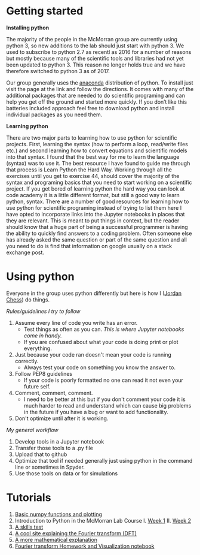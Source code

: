 # Getting started

**Installing python**

The majority of the people in the McMorran group are currently using python 3, so new additions to the lab should just start with python 3. We used to subscribe to python 2.7 as recentl as 2016 for a number of reasons but mostly because many of the scientific tools and libraries had not yet been updated to python 3. This reason no longer holds true and we have therefore switched to python 3 as of 2017.
 
Our group generally uses the [anaconda](https://www.continuum.io/downloads) distribution of python.
To install just visit the page at the link and follow the directions.
It comes with many of the additional packages that are needed to do scientific programing and can help you get off the ground and started more quickly.
If you don’t like this batteries included approach feel free to download python and install individual packages as you need them.

**Learning python**

There are two major parts to learning how to use python for scientific projects.
First, learning the syntax (how to perform a loop, read/write files etc.) and second learning how to convert equations and scientific models into that syntax.
I found that the best way for me to learn the language (syntax) was to use it.
The best resource I have found to guide me through that process is Learn Python the Hard Way.
Working through all the exercises until you get to exercise 44, should cover the majority of the syntax and programing basics that you need to start working on a scientific project.
If you get bored of learning python the hard way you can look at code academy it is a little different format, but still a good way to learn python, syntax.
There are a number of good resources for learning how to use python for scientific programing instead of trying to list them here I have opted to incorporate links into the Jupyter notebooks in places that they are relevant.
This is meant to put things in context, but the reader should know that a huge part of being a successful programmer is having the ability to quickly find answers to a coding problem.
Often someone else has already asked the same question or part of the same question and all you need to do is find that information on google usually on a stack exchange post.

# Using python
Everyone in the group uses python differently but here is how I ([Jordan Chess](https://github.com/jordanchess)) do things.


*Rules/guidelines I try to follow*

1. Assume every line of code you write has an error.
    * Test things as often as you can. *This is where Jupyter notebooks come in handy.*
    * If you are confused about what your code is doing print or plot everything.
2. Just because your code ran doesn't mean your code is running correctly.
    * Always test your code on something you know the answer to.
3. Follow PEP8 guidelines
    * If your code is poorly formatted no one can read it not even your future self.
4. Comment, comment, comment.
    * I need to be better at this but if you don't comment your code it is much harder to read and understand which can cause big problems in the future if you have a bug or want to add functionality.
5. Don't optimize until after it is working.

*My general workflow*

1. Develop tools in a Jupyter notebook
2. Transfer those tools to a .py file
3. Upload that to github
4. Optimize that tool if needed generally just using python in the command line or sometimes in Spyder.
5. Use those tools on data or for simulations

# Tutorials
1. [Basic numpy functions and plotting](https://github.com/jordanchess/McMorran-group-tutorials/blob/master/Notebooks/Basic%20numpy%20functions%20and%20plotting.ipynb)
2. Introduction to Python in the McMorran Lab Course
    I. [Week 1](https://github.com/McMorranLab/McMorran-group-tutorials/blob/master/Notebooks/170618_python_primer.ipynb)
    II. [Week 2](https://github.com/McMorranLab/McMorran-group-tutorials/blob/master/Notebooks/170626_python_primer_week_2.ipynb)
3. [A skills test](https://github.com/McMorranLab/McMorran-group-tutorials/blob/master/Notebooks/Skills%20test.ipynb)
4. [A cool site explaining the Fourier transform (DFT)](https://betterexplained.com/articles/an-interactive-guide-to-the-fourier-transform/)
5. [A more mathematical explanation](https://see.stanford.edu/materials/lsoftaee261/book-fall-07.pdf)
6. [Fourier transform Homework and Visualization notebook](https://github.com/McMorranLab/McMorran-group-tutorials/blob/master/Notebooks/FFT.ipynb)
